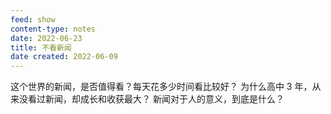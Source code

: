 ```yaml
---
feed: show
content-type: notes
date: 2022-06-23
title: 不看新闻
date created: 2022-06-09
---
```

这个世界的新闻，是否值得看？每天花多少时间看比较好？
为什么高中 3 年，从来没看过新闻，却成长和收获最大？
新闻对于人的意义，到底是什么？
